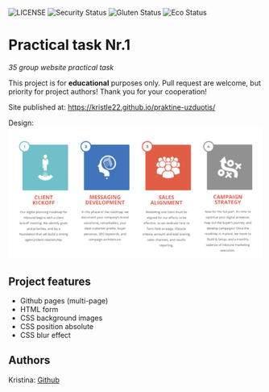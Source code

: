 ![LICENSE](https://img.shields.io/badge/license-MIT-blue.svg?style=flat-square)
![Security Status](https://img.shields.io/security-headers?label=Security&url=https%3A%2F%2Fgithub.com&style=flat-square)
![Gluten Status](https://img.shields.io/badge/Gluten-Free-green.svg)
![Eco Status](https://img.shields.io/badge/ECO-Friendly-green.svg)

# Practical task Nr.1

_35 group website practical task_

This project is for **educational** purposes only. Pull request are welcome, but priority for project authors! Thank you for your cooperation!

Site published at: https://kristle22.github.io/praktine-uzduotis/

Design: ![TEST_01](./img/dizainas.png)

## Project features

-   Github pages (multi-page)
-   HTML form
-   CSS background images
-   CSS position absolute
-   CSS blur effect

## Authors

Kristina: [Github](https://github.com/Kristle22)